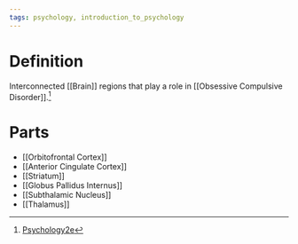 ```yaml
---
tags: psychology, introduction_to_psychology
---
```


# Definition

Interconnected [[Brain]] regions that play a role in [[Obsessive Compulsive Disorder]].[^1]

# Parts
- [[Orbitofrontal Cortex]]
- [[Anterior Cingulate Cortex]]
- [[Striatum]]
- [[Globus Pallidus Internus]]
- [[Subthalamic Nucleus]]
- [[Thalamus]]

[^1]: [Psychology2e](zotero://open-pdf/library/items/SSTBV7L5?page=568)